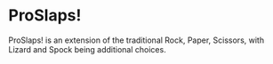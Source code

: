 # ProSlaps!

ProSlaps! is an extension of the traditional Rock, Paper, Scissors, with Lizard and Spock being additional choices.